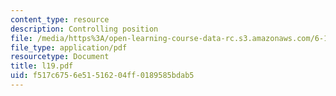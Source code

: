 ```yaml
---
content_type: resource
description: Controlling position
file: /media/https%3A/open-learning-course-data-rc.s3.amazonaws.com/6-111-introductory-digital-systems-laboratory-fall-2002/f517c6756e51516204ff0189585bdab5_l19.pdf
file_type: application/pdf
resourcetype: Document
title: l19.pdf
uid: f517c675-6e51-5162-04ff-0189585bdab5
---
```

